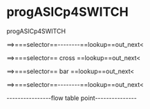 # progASICp4SWITCH
progASICp4SWITCH
   
   
   
   
   ==>===selector==--------==lookup==out_next<
   
   ==>===selector==  cross ==lookup==out_next<
   
   ==>===selector==   bar  ==lookup==out_next<
   
   ==>===selector==--------==lookup==out_next<
   
   
 ----------------flow table point---------------
